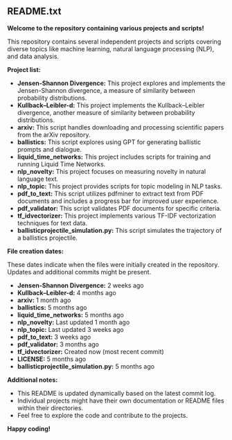 ## README.txt

**Welcome to the repository containing various projects and scripts!**

This repository contains several independent projects and scripts covering diverse topics like machine learning, natural language processing (NLP), and data analysis.

**Project list:**

* **Jensen-Shannon Divergence:** This project explores and implements the Jensen-Shannon divergence, a measure of similarity between probability distributions.
* **Kullback–Leibler-d:** This project implements the Kullback–Leibler divergence, another measure of similarity between probability distributions.
* **arxiv:** This script handles downloading and processing scientific papers from the arXiv repository.
* **ballistics:** This script explores using GPT for generating ballistic prompts and dialogue.
* **liquid_time_networks:** This project includes scripts for training and running Liquid Time Networks.
* **nlp_novelty:** This project focuses on measuring novelty in natural language text.
* **nlp_topic:** This project provides scripts for topic modeling in NLP tasks.
* **pdf_to_text:** This script utilizes pdfminer to extract text from PDF documents and includes a progress bar for improved user experience.
* **pdf_validator:** This script validates PDF documents for specific criteria.
* **tf_idvectorizer:** This project implements various TF-IDF vectorization techniques for text data.
* **ballisticprojectile_simulation.py:** This script simulates the trajectory of a ballistics projectile.

**File creation dates:**

These dates indicate when the files were initially created in the repository. Updates and additional commits might be present.

* **Jensen-Shannon Divergence:** 2 weeks ago
* **Kullback–Leibler-d:** 4 months ago
* **arxiv:** 1 month ago
* **ballistics:** 5 months ago
* **liquid_time_networks:** 5 months ago
* **nlp_novelty:** Last updated 1 month ago
* **nlp_topic:** Last updated 3 weeks ago
* **pdf_to_text:** 3 weeks ago
* **pdf_validator:** 3 months ago
* **tf_idvectorizer:** Created now (most recent commit)
* **LICENSE:** 5 months ago
* **ballisticprojectile_simulation.py:** 5 months ago

**Additional notes:**

* This README is updated dynamically based on the latest commit log.
* Individual projects might have their own documentation or README files within their directories.
* Feel free to explore the code and contribute to the projects.

**Happy coding!**
